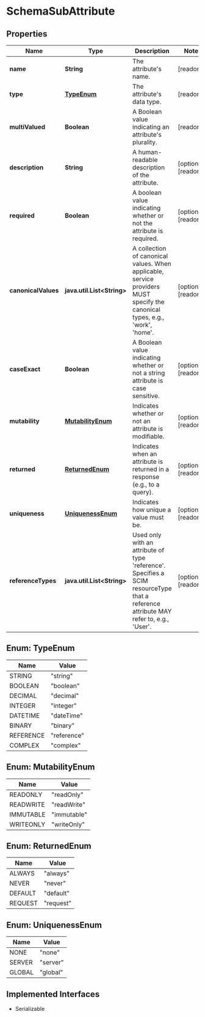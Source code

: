 

# SchemaSubAttribute


## Properties

Name | Type | Description | Notes
------------ | ------------- | ------------- | -------------
**name** | **String** | The attribute&#39;s name. |  [readonly]
**type** | [**TypeEnum**](#TypeEnum) | The attribute&#39;s data type. |  [readonly]
**multiValued** | **Boolean** | A Boolean value indicating an attribute&#39;s plurality. |  [readonly]
**description** | **String** | A human-readable description of the attribute. |  [optional] [readonly]
**required** | **Boolean** | A boolean value indicating whether or not the attribute is required. |  [optional] [readonly]
**canonicalValues** | **java.util.List&lt;String&gt;** | A collection of canonical values.  When applicable, service providers MUST specify the canonical types, e.g.,  &#39;work&#39;, &#39;home&#39;. |  [optional] [readonly]
**caseExact** | **Boolean** | A Boolean value indicating whether or not a string attribute is case sensitive. |  [optional] [readonly]
**mutability** | [**MutabilityEnum**](#MutabilityEnum) | Indicates whether or not an attribute is modifiable. |  [optional] [readonly]
**returned** | [**ReturnedEnum**](#ReturnedEnum) | Indicates when an attribute is returned in a response (e.g., to a query). |  [optional] [readonly]
**uniqueness** | [**UniquenessEnum**](#UniquenessEnum) | Indicates how unique a value must be. |  [optional] [readonly]
**referenceTypes** | **java.util.List&lt;String&gt;** | Used only with an attribute of type &#39;reference&#39;.  Specifies a SCIM resourceType that a reference attribute MAY refer to, e.g., &#39;User&#39;. |  [optional] [readonly]



## Enum: TypeEnum

Name | Value
---- | -----
STRING | &quot;string&quot;
BOOLEAN | &quot;boolean&quot;
DECIMAL | &quot;decimal&quot;
INTEGER | &quot;integer&quot;
DATETIME | &quot;dateTime&quot;
BINARY | &quot;binary&quot;
REFERENCE | &quot;reference&quot;
COMPLEX | &quot;complex&quot;



## Enum: MutabilityEnum

Name | Value
---- | -----
READONLY | &quot;readOnly&quot;
READWRITE | &quot;readWrite&quot;
IMMUTABLE | &quot;immutable&quot;
WRITEONLY | &quot;writeOnly&quot;



## Enum: ReturnedEnum

Name | Value
---- | -----
ALWAYS | &quot;always&quot;
NEVER | &quot;never&quot;
DEFAULT | &quot;default&quot;
REQUEST | &quot;request&quot;



## Enum: UniquenessEnum

Name | Value
---- | -----
NONE | &quot;none&quot;
SERVER | &quot;server&quot;
GLOBAL | &quot;global&quot;


## Implemented Interfaces

* Serializable


